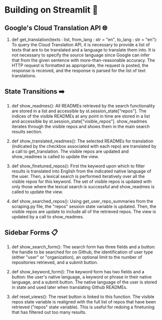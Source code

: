 # Building on Streamlit 🚧

## Google's Cloud Translation API 🌐
1. def get_translation(texts : list, from_lang : str = "en", to_lang : str = "en"): 
To query the Cloud Translation API, it is necessary to provide a list of texts that are to be translated and a language to translate them into. It is not necessary to specify the source language since Google can infer that from the given sentence with more-than-reasonable accuracy. The HTTP request is formatted as appropriate, the request is posted, the response is received, and the response is parsed for the list of text translations.

## State Transitions ➡️
1. def show_readmes():
All READMEs retrieved by the search functionality are stored in a list and accessible by st.session_state["repos"]. The indices of the visible READMEs at any point in time are stored in a list and accessible by st.session_state["visible_repos"]. show_readmes iterates through the visible repos and shows them in the main search results section.

2. def show_translated_readmes():
The selected READMEs for translation (indicated by the checkbox associated with each repo) are translated by a call to get_translation. The visible repos are updated and show_readmes is called to update the view.

3. def show_finetuned_repos(): 
First the keyword upon which to filter results is translated into English from the indicated native language of the user. Then, a lexical search is performed iteratively over all the visible repos for this keyword. The set of visible repos is updated with only those where the lexical search is successful and show_readmes is called to update the view.

4. def show_searched_repos(): 
Using get_user_repo_summaries from the scraping.py file, the "repos" session state variable is updated. Then, the visible repos are update to include all of the retrieved repos. The view is updated by a call to show_readmes.

## Sidebar Forms 📋
1. def show_search_form(): 
The search form has three fields and a button: the handle to be searched for on Github, the identification of user type (either "user" or "organization), an optional limit to the number of repositories retrieved, and a submit button.

2. def show_keyword_form(): 
The keyword form has two fields and a button: the user's native language, a keyword or phrase in their native language, and a submit button.  The native language of the user is stored in state and used later when translating Github READMEs.

3. def reset_views(): 
The reset button is linked to this function. The visible repos state variable is realigned with the full list of repos that have been retrieved ("repos" state variable). This is useful for redoing a finetuning that has filtered out too many results. 